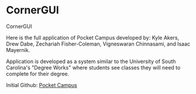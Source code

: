 # CornerGUI
CornerGUI

Here is the full application of Pocket Campus developed by:
Kyle Akers, Drew Dabe, Zechariah Fisher-Coleman, Vigneswaran Chinnasami, and Isaac Mayernik.

Application is developed as a system similar to the University of South Carolina's "Degree Works" where students see classes they will need to complete for their degree.

Initial Github: [Pocket Campus](https://github.com/zechfc/Corner.git)